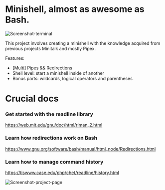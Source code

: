# Minishell, almost as awesome as Bash.

![Screenshot-terminal](https://user-images.githubusercontent.com/92089944/224225348-60435cf6-90f9-4683-8043-36d0cb7dcd7f.jpeg)

This project involves creating a minishell with the knowledge acquired from previous projects Minitalk and mostly Pipex.

Features:
- [Multi] Pipes && Redirections
- Shell level: start a minishell inside of another
- Bonus parts: wildcards, logical operators and parentheses

# Crucial docs
### Get started with the readline library
https://web.mit.edu/gnu/doc/html/rlman_2.html

### Learn how redirections work on Bash
https://www.gnu.org/software/bash/manual/html_node/Redirections.html

### Learn how to manage command history
https://tiswww.case.edu/php/chet/readline/history.html


![Screenshot-project-page](https://user-images.githubusercontent.com/92089944/224226153-51527bf7-e35d-4b0a-838f-486aa7e61bdf.png)
